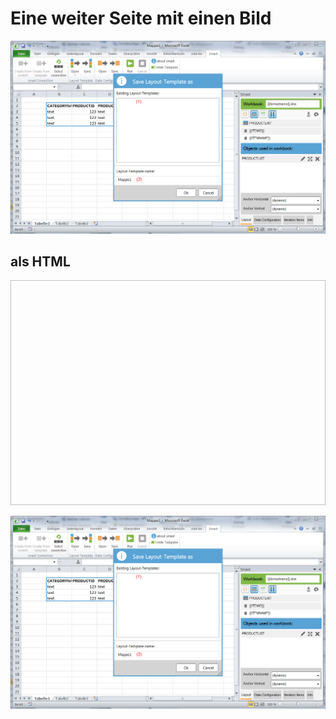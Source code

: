 # Eine weiter Seite mit einen Bild

![](/assets/Excel_fromScratch_Productlist3.1.PNG)


## als HTML

<img scr="/assets/Excel_fromScratch_Productlist3.1.PNG" width="600" height="360" />

![](/assets/Excel_fromScratch_Productlist3.1.PNG)


